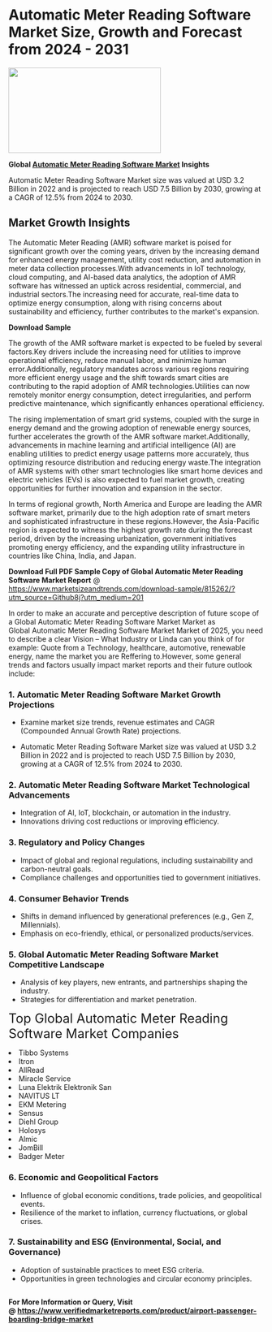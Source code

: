<H1>Automatic Meter Reading Software Market Size, Growth and Forecast from 2024 - 2031</H1><img class="aligncenter size-medium wp-image-584254" src="https://thirdeyenews.in/wp-content/uploads/2024/09/Global-Market-Research-300x168.jpeg" alt="" width="300" height="168" /><p><strong>Global&nbsp;<a href="https://www.marketsizeandtrends.com/download-sample/815262/?utm_source=Github8j?utm_medium=201">Automatic Meter Reading Software Market</a> Insights</strong></p><p>Automatic Meter Reading Software Market size was valued at USD 3.2 Billion in 2022 and is projected to reach USD 7.5 Billion by 2030, growing at a CAGR of 12.5% from 2024 to 2030.</p><p><h2>Market Growth Insights</h2> <p>The Automatic Meter Reading (AMR) software market is poised for significant growth over the coming years, driven by the increasing demand for enhanced energy management, utility cost reduction, and automation in meter data collection processes.With advancements in IoT technology, cloud computing, and AI-based data analytics, the adoption of AMR software has witnessed an uptick across residential, commercial, and industrial sectors.The increasing need for accurate, real-time data to optimize energy consumption, along with rising concerns about sustainability and efficiency, further contributes to the market's expansion.</p> <p><strong>Download Sample</strong></p> <p>The growth of the AMR software market is expected to be fueled by several factors.Key drivers include the increasing need for utilities to improve operational efficiency, reduce manual labor, and minimize human error.Additionally, regulatory mandates across various regions requiring more efficient energy usage and the shift towards smart cities are contributing to the rapid adoption of AMR technologies.Utilities can now remotely monitor energy consumption, detect irregularities, and perform predictive maintenance, which significantly enhances operational efficiency.</p> <p>The rising implementation of smart grid systems, coupled with the surge in energy demand and the growing adoption of renewable energy sources, further accelerates the growth of the AMR software market.Additionally, advancements in machine learning and artificial intelligence (AI) are enabling utilities to predict energy usage patterns more accurately, thus optimizing resource distribution and reducing energy waste.The integration of AMR systems with other smart technologies like smart home devices and electric vehicles (EVs) is also expected to fuel market growth, creating opportunities for further innovation and expansion in the sector.</p> <p>In terms of regional growth, North America and Europe are leading the AMR software market, primarily due to the high adoption rate of smart meters and sophisticated infrastructure in these regions.However, the Asia-Pacific region is expected to witness the highest growth rate during the forecast period, driven by the increasing urbanization, government initiatives promoting energy efficiency, and the expanding utility infrastructure in countries like China, India, and Japan.</p> <p><span class=""><strong>Download Full PDF Sample Copy of Global Automatic Meter Reading Software Market Report</strong> @ <a href="https://www.marketsizeandtrends.com/download-sample/815262/?utm_source=Github8j?utm_medium=201" target="_blank">https://www.marketsizeandtrends.com/download-sample/815262/?utm_source=Github8j?utm_medium=201</a></span></p><p>In order to make an accurate and perceptive description of future scope of a Global&nbsp;Automatic Meter Reading Software Market Market as Global&nbsp;Automatic Meter Reading Software Market Market of 2025, you need to describe a clear Vision &ndash; What Industry or Linda can you think of for example: Quote from a Technology, healthcare, automotive, renewable energy, name the market you are Reffering to.However, some general trends and factors usually impact market reports and their future outlook include:</p><h3>1.&nbsp;<strong>Automatic Meter Reading Software Market Growth Projections</strong></h3><ul><li>Examine market size trends, revenue estimates and CAGR (Compounded Annual Growth Rate) projections.</li><li><p>Automatic Meter Reading Software Market size was valued at USD 3.2 Billion in 2022 and is projected to reach USD 7.5 Billion by 2030, growing at a CAGR of 12.5% from 2024 to 2030.</p></li></ul><h3>2.&nbsp;<strong>Automatic Meter Reading Software Market Technological Advancements</strong></h3><ul><li>Integration of AI, IoT, blockchain, or automation in the industry.</li><li>Innovations driving cost reductions or improving efficiency.</li></ul><h3>3.&nbsp;<strong>Regulatory and Policy Changes</strong></h3><ul><li>Impact of global and regional regulations, including sustainability and carbon-neutral goals.</li><li>Compliance challenges and opportunities tied to government initiatives.</li></ul><h3>4.&nbsp;<strong>Consumer Behavior Trends</strong></h3><ul><li>Shifts in demand influenced by generational preferences (e.g., Gen Z, Millennials).</li><li>Emphasis on eco-friendly, ethical, or personalized products/services.</li></ul><h3>5.&nbsp;<strong>Global Automatic Meter Reading Software Market Competitive Landscape</strong></h3><ul><li>Analysis of key players, new entrants, and partnerships shaping the industry.</li><li>Strategies for differentiation and market penetration.</li></ul><p data-pm-slice="1 1 []"><span style="color: inherit; font-family: inherit; font-size: 25px;">Top Global Automatic Meter Reading Software Market Companies</span></p><div class="" data-test-id=""><p><li>Tibbo Systems</li><li> Itron</li><li> AllRead</li><li> Miracle Service</li><li> Luna Elektrik Elektronik San</li><li> NAVITUS LT</li><li> EKM Metering</li><li> Sensus</li><li> Diehl Group</li><li> Holosys</li><li> Almic</li><li> JomBill</li><li> Badger Meter</li></p></div><h3>6.&nbsp;<strong>Economic and Geopolitical Factors</strong></h3><ul><li>Influence of global economic conditions, trade policies, and geopolitical events.</li><li>Resilience of the market to inflation, currency fluctuations, or global crises.</li></ul><h3>7.&nbsp;<strong>Sustainability and ESG (Environmental, Social, and Governance)</strong></h3><ul><li>Adoption of sustainable practices to meet ESG criteria.</li><li>Opportunities in green technologies and circular economy principles.</li></ul><h2><strong style="font-size: 14px;">For More Information or Query, Visit @&nbsp;</strong><a style="background-color: #ffffff; font-size: 14px;" href="https://www.marketsizeandtrends.com/report/automatic-meter-reading-software-market/" target="_blank">https://www.verifiedmarketreports.com/product/airport-passenger-boarding-bridge-market</a></h2>